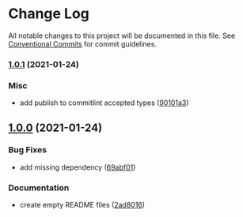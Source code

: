 # Change Log

All notable changes to this project will be documented in this file.
See [Conventional Commits](https://conventionalcommits.org) for commit guidelines.

### [1.0.1](https://github.com/danielpes/coding-standards/compare/@danielpes/coding-standards@1.0.0...@danielpes/coding-standards@1.0.1) (2021-01-24)


### Misc

* add publish to commitlint accepted types ([90101a3](https://github.com/danielpes/coding-standards/commit/90101a36922666a52b7e4a94e68fc9f0820ef3c0))



## [1.0.0](https://github.com/danielpes/coding-standards/compare/@danielpes/coding-standards@0.3.0...@danielpes/coding-standards@1.0.0) (2021-01-24)


### Bug Fixes

* add missing dependency ([69abf01](https://github.com/danielpes/coding-standards/commit/69abf01d9b8338d62c03852ac32cab8f18f308a3))


### Documentation

* create empty README files ([2ad8016](https://github.com/danielpes/coding-standards/commit/2ad80164e5e4799d57e0766163b519ac100e4003))
